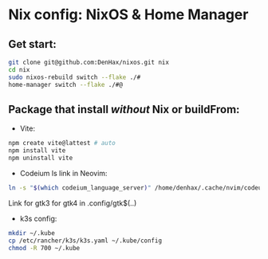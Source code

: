 # Nix config: NixOS & Home Manager

## Get start:
```bash
git clone git@github.com:DenHax/nixos.git nix
cd nix
sudo nixos-rebuild switch --flake ./#
home-manager switch --flake ./#@
```

## Package that install _without_ Nix or buildFrom:

- Vite:

```bash
npm create vite@lattest # auto
npm install vite
npm uninstall vite
```

- Codeium ls link in Neovim:

```bash
ln -s "$(which codeium_language_server)" /home/denhax/.cache/nvim/codeuim/bin/1.8.80/language_server_linux_x64
```

Link for gtk3 for gtk4 in .config/gtk$(..)


- k3s config:
```bash
mkdir ~/.kube
cp /etc/rancher/k3s/k3s.yaml ~/.kube/config
chmod -R 700 ~/.kube
```
